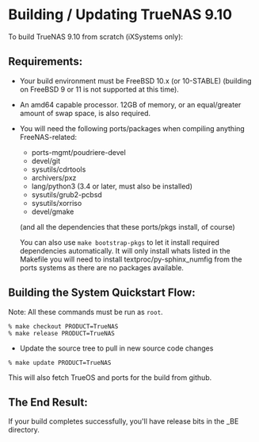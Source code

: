 # Building / Updating TrueNAS 9.10

To build TrueNAS 9.10 from scratch (iXSystems only):

## Requirements:

* Your build environment must be FreeBSD 10.x (or 10-STABLE)
(building on FreeBSD 9 or 11 is not supported at this time).

* An amd64 capable processor.  12GB of memory, or an equal/greater amount
  of swap space, is also required.

* You will need the following ports/packages when compiling anything
  FreeNAS-related:
  * ports-mgmt/poudriere-devel
  * devel/git
  * sysutils/cdrtools
  * archivers/pxz
  * lang/python3 (3.4 or later, must also be installed)
  * sysutils/grub2-pcbsd
  * sysutils/xorriso
  * devel/gmake

  (and all the dependencies that these ports/pkgs install, of course)
  
  You can also use ```make bootstrap-pkgs``` to let it install required
  dependencies automatically. It will only install whats listed in the Makefile
  you will need to install textproc/py-sphinx_numfig 
  from the ports systems as there are no packages available.

## Building the System Quickstart Flow:

Note: All these commands must be run as `root`.

```
% make checkout PRODUCT=TrueNAS
% make release PRODUCT=TrueNAS
```

* Update the source tree to pull in new source code changes

```
% make update PRODUCT=TrueNAS
```

This will also fetch TrueOS and ports for the build from github.

## The End Result:

If your build completes successfully, you'll have release bits in the _BE
directory.
